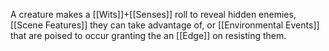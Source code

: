 A creature makes a [[Wits]]+[[Senses]] roll to reveal hidden enemies, [[Scene Features]] they can take advantage of, or [[Environmental Events]] that are poised to occur granting the an [[Edge]] on resisting them.